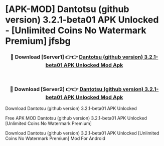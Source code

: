 # [APK-MOD] Dantotsu (github version) 3.2.1-beta01 APK Unlocked - [Unlimited Coins No Watermark Premium] jfsbg



<div align="center">
<h3>🔴 Download [Server1] 👉👉 <a href="https://momento.my/?title=Dantotsu_(github_version)_3.2.1-beta01_APK_Unlocked">Dantotsu (github version) 3.2.1-beta01 APK Unlocked Mod Apk</a></h3><br>

<h3>🔴 Download [Server2] 👉👉 <a href="https://momento.my/?title=Dantotsu_(github_version)_3.2.1-beta01_APK_Unlocked">Dantotsu (github version) 3.2.1-beta01 APK Unlocked Mod Apk</a></h3>
</div>



Download Dantotsu (github version) 3.2.1-beta01 APK Unlocked 

Free APK MOD Dantotsu (github version) 3.2.1-beta01 APK Unlocked [Unlimited Coins No Watermark Premium]

Download Dantotsu (github version) 3.2.1-beta01 APK Unlocked [Unlimited Coins No Watermark Premium] Mod For Android
